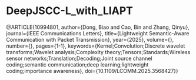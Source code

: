 # DeepJSCC-L_with_LIAPT
@ARTICLE{10994801,
  author={Dong, Biao and Cao, Bin and Zhang, Qinyu},
  journal={IEEE Communications Letters}, 
  title={Lightweight Semantic-Aware Communication with Packet Transmission}, 
  year={2025},
  volume={},
  number={},
  pages={1-1},
  keywords={Kernel;Convolution;Discrete wavelet transforms;Wavelet analysis;Complexity theory;Tensors;Standards;Wireless sensor networks;Translation;Decoding;Joint source channel coding;semantic communication;deep learning;lightweight coding;importance awareness},
  doi={10.1109/LCOMM.2025.3568427}}
